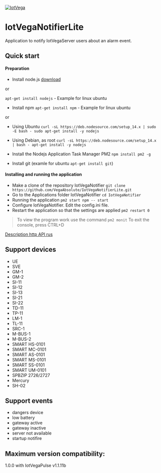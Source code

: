 [![IotVega](http://iotvega.com/images/logo.png)](http://iotvega.com)
# IotVegaNotifierLite
Application to notify IotVegaServer users about an alarm event. 
## Quick start
#### Preparation
- Install node.js 
[download](https://nodejs.org/en/download/)

or

`apt-get install nodejs` - Example for linux ubuntu
- Install npm
`apt-get install npm` - Example for linux ubuntu

or

- Using Ubuntu
`curl -sL https://deb.nodesource.com/setup_14.x | sudo -E bash -
sudo apt-get install -y nodejs`

- Using Debian, as root
`curl -sL https://deb.nodesource.com/setup_14.x | bash -
apt-get install -y nodejs`

- Install the Nodejs Application Task Manager PM2 `npm install pm2 -g`
- Install git (examle for ubuntu `apt-get install git`)
#### Installing and running the application
- Make a clone of the repository IotVegaNotifier `git clone https://github.com/VegaAbsolute/IotVegaNotifierLite.git`
- Go to the Applications folder IotVegaNotifier `cd IotVegaNotifier`
- Running the application `pm2 start npm -- start`
- Configure IotVegaNotifier. Edit the config.ini file.
- Restart the application so that the settings are applied `pm2 restart 0`
> To view the program work use the command `pm2 monit`
To exit the console, press CTRL+D

[Description http API rus](api.md)

## Support devices
- UE
- SVE
- GM-1
- GM-2
- SI-11
- SI-12
- SI-13
- SI-21
- SI-22
- TD-11
- TP-11
- LM-1
- TL-11
- SRC-1
- M-BUS-1
- M-BUS-2
- SMART HS-0101
- SMART MC-0101
- SMART AS-0101
- SMART MS-0101
- SMART SS-0101
- SMART UM-0101
- SPBZIP 2726/2727
- Mercury
- SH-02

## Support events
- dangers device
- low battery
- gateway active
- gateway inactive
- server not available
- startup notifire

## Maximum version compatibility:
1.0.0 with IotVegaPulse v1.1.11b 




